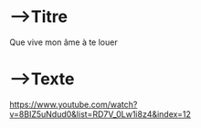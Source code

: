 # -->Titre

Que vive mon âme à te louer



# -->Texte





https://www.youtube.com/watch?v=8BIZ5uNdud0&list=RD7V_0Lw1i8z4&index=12





